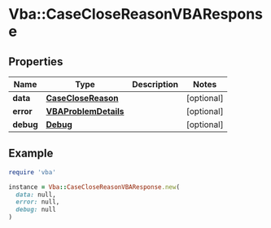# Vba::CaseCloseReasonVBAResponse

## Properties

| Name | Type | Description | Notes |
| ---- | ---- | ----------- | ----- |
| **data** | [**CaseCloseReason**](CaseCloseReason.md) |  | [optional] |
| **error** | [**VBAProblemDetails**](VBAProblemDetails.md) |  | [optional] |
| **debug** | [**Debug**](Debug.md) |  | [optional] |

## Example

```ruby
require 'vba'

instance = Vba::CaseCloseReasonVBAResponse.new(
  data: null,
  error: null,
  debug: null
)
```

